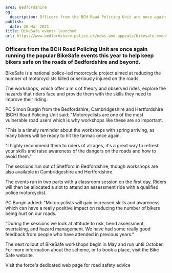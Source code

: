 ```yaml
area: Bedfordshire
og:
  description: Officers from the BCH Road Policing Unit are once again running the popular BikeSafe events this year to help keep bikers safe on the roads of Bedfordshire and beyond.
publish:
  date: 26 Mar 2021
title: BikeSafe events launched
url: https://www.bedfordshire.police.uk/news-and-appeals/bikesafe-events
```

### Officers from the BCH Road Policing Unit are once again running the popular BikeSafe events this year to help keep bikers safe on the roads of Bedfordshire and beyond.

BikeSafe is a national police-led motorcycle project aimed at reducing the number of motorcyclists killed or seriously injured on the roads.

The workshops, which offer a mix of theory and observed rides, explore the hazards that riders face and provide them with the skills they need to improve their riding.

PC Simon Burgin from the Bedfordshire, Cambridgeshire and Hertfordshire (BCH) Road Policing Unit said: "Motorcyclists are one of the most vulnerable road users which is why workshops like these are so important.

"This is a timely reminder about the workshops with spring arriving, as many bikers will be ready to hit the tarmac once again.

"I highly recommend them to riders of all ages, it's a great way to refresh your skills and raise awareness of the dangers on the roads and how to avoid them."

The sessions run out of Shefford in Bedfordshire, though workshops are also available in Cambridgeshire and Hertfordshire.

The events run in two parts with a classroom session on the first day. Riders will then be allocated a slot to attend an assessment ride with a qualified police motorcyclist.

PC Burgin added: "Motorcyclists will gain increased skills and awareness which can have a really positive impact on reducing the number of bikers being hurt on our roads.

"During the sessions we look at attitude to risk, bend assessment, overtaking, and hazard management. We have had some really good feedback from people who have attended in previous years."

The next rollout of BikeSafe workshops begin in May and run until October. For more information about the scheme, or to book a place, visit the Bike Safe website.

Visit the force's dedicated web page for road safety advice
